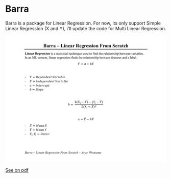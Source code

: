 # Barra

Barra is a package for Linear Regression. For now, its only support Simple Linear Regression (X and Y), i'll update the code for Multi Linear Regression.

![Linreg Formula](/pic/barra-formula.png)

[See on pdf](/pic/Barra%20-%20Linear%20Regression%20From%20Scratch.pdf)

